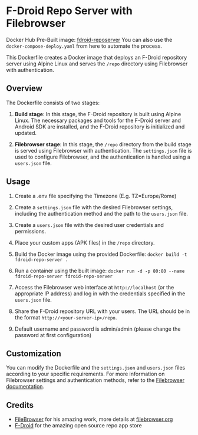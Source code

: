 # F-Droid Repo Server with Filebrowser

Docker Hub Pre-Built image: [fdroid-reposerver](https://hub.docker.com/r/dnviti/fdroid-reposerver)
You can also use the `docker-compose-deploy.yaml` from here to automate the process.

This Dockerfile creates a Docker image that deploys an F-Droid repository server using Alpine Linux and serves the `/repo` directory using Filebrowser with authentication.

## Overview

The Dockerfile consists of two stages:

1. **Build stage**: In this stage, the F-Droid repository is built using Alpine Linux. The necessary packages and tools for the F-Droid server and Android SDK are installed, and the F-Droid repository is initialized and updated.

2. **Filebrowser stage**: In this stage, the `/repo` directory from the build stage is served using Filebrowser with authentication. The `settings.json` file is used to configure Filebrowser, and the authentication is handled using a `users.json` file.

## Usage

1. Create a .env file specifying the Timezone (E.g. TZ=Europe/Rome)

2. Create a `settings.json` file with the desired Filebrowser settings, including the authentication method and the path to the `users.json` file.

3. Create a `users.json` file with the desired user credentials and permissions.

4. Place your custom apps (APK files) in the `/repo` directory.

5. Build the Docker image using the provided Dockerfile: `docker build -t fdroid-repo-server .`

6. Run a container using the built image: `docker run -d -p 80:80 --name fdroid-repo-server fdroid-repo-server`

7. Access the Filebrowser web interface at `http://localhost` (or the appropriate IP address) and log in with the credentials specified in the `users.json` file.

8. Share the F-Droid repository URL with your users. The URL should be in the format `http://<your-server-ip>/repo`.

9. Default username and password is admin/admin (please change the password at first configuration)

## Customization

You can modify the Dockerfile and the `settings.json` and `users.json` files according to your specific requirements. For more information on Filebrowser settings and authentication methods, refer to the [Filebrowser documentation](https://filebrowser.org/configuration/authentication-method).


## Credits

- [FileBrowser](https://github.com/filebrowser) for his amazing work, more details at [filebrowser.org](https://filebrowser.org/)
- [F-Droid](https://f-droid.org/it/) for the amazing open source repo app store

